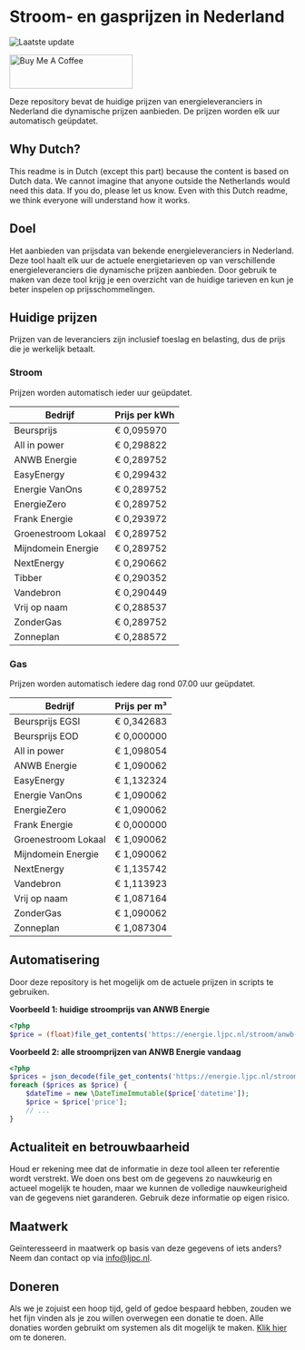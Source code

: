 # Stroom- en gasprijzen in Nederland

![Laatste update](https://img.shields.io/badge/laatste%20update-2023--12--15%2006%3A00%20CET-brightgreen)

<a href="https://www.buymeacoffee.com/Lars-" target="_blank"><img src="https://cdn.buymeacoffee.com/buttons/v2/default-orange.png" alt="Buy Me A Coffee" height="60" style="height: 60px !important;width: 217px !important;" ></a>

Deze repository bevat de huidige prijzen van energieleveranciers in Nederland die dynamische prijzen aanbieden. De prijzen worden elk uur automatisch geüpdatet.

## Why Dutch?

This readme is in Dutch (except this part) because the content is based on Dutch data. We cannot imagine that anyone outside the Netherlands would need this data. If you do, please let us know. Even with this Dutch readme, we think
everyone will understand how it works.

## Doel

Het aanbieden van prijsdata van bekende energieleveranciers in Nederland. Deze tool haalt elk uur de actuele energietarieven op van verschillende energieleveranciers die dynamische prijzen aanbieden. Door gebruik te maken van deze tool
krijg je een overzicht van de huidige tarieven en kun je beter inspelen op prijsschommelingen.

## Huidige prijzen

Prijzen van de leveranciers zijn inclusief toeslag en belasting, dus de prijs die je werkelijk betaalt.

### Stroom

Prijzen worden automatisch ieder uur geüpdatet.

 Bedrijf | Prijs per kWh 
---------|---------------
Beursprijs | € 0,095970
All in power | € 0,298822
ANWB Energie | € 0,289752
EasyEnergy | € 0,299432
Energie VanOns | € 0,289752
EnergieZero | € 0,289752
Frank Energie | € 0,293972
Groenestroom Lokaal | € 0,289752
Mijndomein Energie | € 0,289752
NextEnergy | € 0,290662
Tibber | € 0,290352
Vandebron | € 0,290449
Vrij op naam | € 0,288537
ZonderGas | € 0,289752
Zonneplan | € 0,288572


### Gas

Prijzen worden automatisch iedere dag rond 07.00 uur geüpdatet.

 Bedrijf | Prijs per m³ 
---------|--------------
Beursprijs EGSI | € 0,342683
Beursprijs EOD | € 0,000000
All in power | € 1,098054
ANWB Energie | € 1,090062
EasyEnergy | € 1,132324
Energie VanOns | € 1,090062
EnergieZero | € 1,090062
Frank Energie | € 0,000000
Groenestroom Lokaal | € 1,090062
Mijndomein Energie | € 1,090062
NextEnergy | € 1,135742
Vandebron | € 1,113923
Vrij op naam | € 1,087164
ZonderGas | € 1,090062
Zonneplan | € 1,087304


## Automatisering

Door deze repository is het mogelijk om de actuele prijzen in scripts te gebruiken.

**Voorbeeld 1: huidige stroomprijs van ANWB Energie**

```php
<?php
$price = (float)file_get_contents('https://energie.ljpc.nl/stroom/anwb-energie-nu.txt');

```

**Voorbeeld 2: alle stroomprijzen van ANWB Energie vandaag**

```php
<?php
$prices = json_decode(file_get_contents('https://energie.ljpc.nl/stroom/all-in-power-vandaag.json'),true);
foreach ($prices as $price) {
    $dateTime = new \DateTimeImmutable($price['datetime']);
    $price = $price['price'];
    // ...
}
```

## Actualiteit en betrouwbaarheid

Houd er rekening mee dat de informatie in deze tool alleen ter referentie wordt verstrekt. We doen ons best om de gegevens zo nauwkeurig en actueel mogelijk te houden, maar we kunnen de volledige nauwkeurigheid van de gegevens niet
garanderen. Gebruik deze informatie op eigen risico.

## Maatwerk

Geïnteresseerd in maatwerk op basis van deze gegevens of iets anders? Neem dan contact op
via [info@ljpc.nl](mailto:info@ljpc.nl?subject=Energie%20prijzen).

## Doneren

Als we je zojuist een hoop tijd, geld of gedoe bespaard hebben, zouden we het fijn vinden als je zou willen overwegen een
donatie te doen. Alle donaties worden gebruikt om systemen als dit mogelijk te
maken. [Klik hier](https://www.buymeacoffee.com/Lars-) om te doneren.
